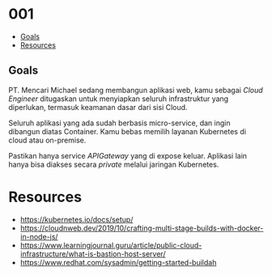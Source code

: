 # 001

- [Goals](#goals)
- [Resources](#resources)


## Goals
PT. Mencari Michael sedang membangun aplikasi web, kamu sebagai _Cloud Engineer_ ditugaskan untuk menyiapkan seluruh infrastruktur yang diperlukan, termasuk keamanan dasar dari sisi Cloud. 

Seluruh aplikasi yang ada sudah berbasis micro-service, dan ingin dibangun diatas Container. Kamu bebas memilih layanan Kubernetes di cloud atau on-premise. 

Pastikan hanya service _APIGateway_ yang di expose keluar. Aplikasi lain hanya bisa diakses secara _private_ melalui jaringan Kubernetes.


# Resources
- https://kubernetes.io/docs/setup/
- https://cloudnweb.dev/2019/10/crafting-multi-stage-builds-with-docker-in-node-js/
- https://www.learningjournal.guru/article/public-cloud-infrastructure/what-is-bastion-host-server/
- https://www.redhat.com/sysadmin/getting-started-buildah
